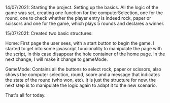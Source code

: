 14/07/2021: Starting the project. Setting up the basics. All the logic of the game was set, creating one function for the computerSelection, one for the round, one to check whether the player entry is indeed rock, paper or scissors and one for the game, which plays 5 rounds and declares a winner.

15/07/2021: Created two basic structures:

Home: First page the user sees, with a start button to begin the game. I started to get into some javascript funcionality to manipulate the page with the script, in this case disappear the hole container of the home page. In the next change, I will make it change to gameMode.

GameMode: Contains all the buttons to select rock, paper or scissors, also shows the computer selection, round, score and a message that indicates the state of the round (who won, etc). It is just the structure for now, the next step is to manipulate the logic again to adapt it to the new scenario. 

That's all for today.